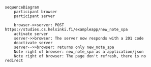    sequenceDiagram
        participant browser
        participant server

        browser->>server: POST https://studies.cs.helsinki.fi/exampleapp/new_note_spa
        activate server
        server->>browser: The server now responds with a 201 code
        deactivate server
        server-->>browser: returns only new_note_spa
        Note right of browser: new_note_spa as a application/json
        Note right of browser: The page don't refresh, there is no redirect
